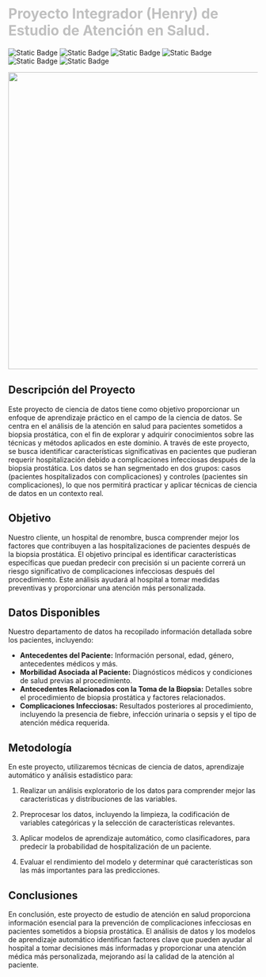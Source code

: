 #  <h1 style="color:silver;">Proyecto Integrador (Henry) de Estudio de Atención en Salud.</h1>
![Static Badge](https://img.shields.io/badge/python-green?link=https%3A%2F%2Fwww.python.org%2F)
![Static Badge](https://img.shields.io/badge/datascience-teal?link=https%3A%2F%2Fmedium.com%2F%40Side_by_Side)
![Static Badge](https://img.shields.io/badge/henry-yellow?link=https%3A%2F%2Fwww.soyhenry.com%2F)
![Static Badge](https://img.shields.io/badge/pandas-blue?link=https%3A%2F%2Fpandas.pydata.org%2Fpandas-docs%2Fstable%2Findex.html)
![Static Badge](https://img.shields.io/badge/numpy-aqua?link=https%3A%2F%2Fnumpy.org%2F)
![Static Badge](https://img.shields.io/badge/jupyternotebook-orange?link=https%3A%2F%2Fjupyter.org%2F)


<img src="salud.jpg" width="1000" height="600">



## Descripción del Proyecto

Este proyecto de ciencia de datos tiene como objetivo proporcionar un enfoque de aprendizaje práctico en el campo de la ciencia de datos. Se centra en el análisis de la atención en salud para pacientes sometidos a biopsia prostática, con el fin de explorar y adquirir conocimientos sobre las técnicas y métodos aplicados en este dominio. A través de este proyecto, se busca identificar características significativas en pacientes que pudieran requerir hospitalización debido a complicaciones infecciosas después de la biopsia prostática. Los datos se han segmentado en dos grupos: casos (pacientes hospitalizados con complicaciones) y controles (pacientes sin complicaciones), lo que nos permitirá practicar y aplicar técnicas de ciencia de datos en un contexto real.

## Objetivo

Nuestro cliente, un hospital de renombre, busca comprender mejor los factores que contribuyen a las hospitalizaciones de pacientes después de la biopsia prostática. El objetivo principal es identificar características específicas que puedan predecir con precisión si un paciente correrá un riesgo significativo de complicaciones infecciosas después del procedimiento. Este análisis ayudará al hospital a tomar medidas preventivas y proporcionar una atención más personalizada.

## Datos Disponibles

Nuestro departamento de datos ha recopilado información detallada sobre los pacientes, incluyendo:

- **Antecedentes del Paciente:** Información personal, edad, género, antecedentes médicos y más.
- **Morbilidad Asociada al Paciente:** Diagnósticos médicos y condiciones de salud previas al procedimiento.
- **Antecedentes Relacionados con la Toma de la Biopsia:** Detalles sobre el procedimiento de biopsia prostática y factores relacionados.
- **Complicaciones Infecciosas:** Resultados posteriores al procedimiento, incluyendo la presencia de fiebre, infección urinaria o sepsis y el tipo de atención médica requerida.

## Metodología

En este proyecto, utilizaremos técnicas de ciencia de datos, aprendizaje automático y análisis estadístico para:

1. Realizar un análisis exploratorio de los datos para comprender mejor las características y distribuciones de las variables.

2. Preprocesar los datos, incluyendo la limpieza, la codificación de variables categóricas y la selección de características relevantes.

3. Aplicar modelos de aprendizaje automático, como clasificadores, para predecir la probabilidad de hospitalización de un paciente.

4. Evaluar el rendimiento del modelo y determinar qué características son las más importantes para las predicciones.



## Conclusiones

En conclusión, este proyecto de estudio de atención en salud proporciona información esencial para la prevención de complicaciones infecciosas en pacientes sometidos a biopsia prostática. El análisis de datos y los modelos de aprendizaje automático identifican factores clave que pueden ayudar al hospital a tomar decisiones más informadas y proporcionar una atención médica más personalizada, mejorando así la calidad de la atención al paciente.






